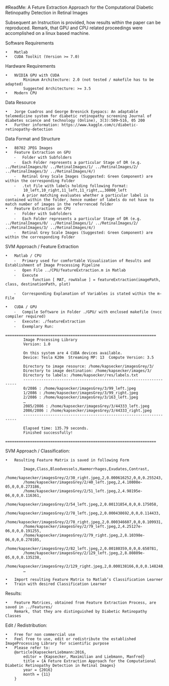 #ReadMe: A Feture Extraction Approach for the Computational Diabetic Retinopathy Detection in Retinal Images

Subsequent an Instruction is provided, how results within the paper can be reproduced.
Remark, that GPU and CPU related proceedings were accomplished on a linux based machine.

Software Requirements

	•	Matlab
	•	CUDA Toolkit (Version >= 7.0)

Hardware Requirements

	•	NVIDIA GPU with CUDA
        	Minimum Architecture: 2.0 (not tested / makefile has to be adapted)
        	Suggested Architecture: >= 3.5
	•	Modern CPU

Data Resource

	•	Jorge Cuadros and George Bresnick Eyepacs: An adaptable telemedicine system for diabetic retinopathy screening Journal of diabetes science and technology (Online), 3(3):509–516, 05 200
	•	Further information: https://www.kaggle.com/c/diabetic-retinopathy-detection

Data Format and Structure

	•	88702 JPEG Images
	•	Feature Extraction on GPU
		⁃	Folder with Subfolders
		⁃	Each Folder represents a particular Stage of DR (e.g. ../RetinalImages/0/ ../RetinalImages/1/ ../RetinalImages/2/ ../RetinalImages/3/ ../RetinalImages/4/)
		⁃	Retinal Grey Scale Images (Suggested: Green Component) are within the corresponding Folder 
		⁃	.txt File with labels holding following Format:
			10_left,10_right,11_left,11_right,…,30000_left
		⁃	A prior matching evaluates whether a particular label is contained within the folder, hence number of labels do not have to match number of images in the referrenced folder
	•	Feature Extraction on CPU
		⁃	Folder with Subfolders
		⁃	Each Folder represents a particular Stage of DR (e.g. ../RetinalImages/0/ ../RetinalImages/1/ ../RetinalImages/2/ ../RetinalImages/3/ ../RetinalImages/4/)
		⁃	Retinal Grey Scale Images (Suggested: Green Component) are within the corresponding Folder 

SVM Approach / Feature Extraction

	•	Matlab / CPU
		⁃	Primary used for comfortable Visualization of Results and Establishment of Image Processing Pipeline
		⁃	Open File ../CPU/featureExtraction.m in Matlab
		⁃	Execute
				function [ MAT, rowValue ] = featureExtraction(imagePath, class, destinationPath, plot)

		⁃	Corresponding Explanation of Variables is stated within the m-File

	•	CUDA / GPU
		⁃	Compile Software in Folder ./GPU/ with enclosed makefile (nvcc compiler required)
		⁃	Execute: ./featureExtraction
		⁃	Exemplary Run:
			===================================================================
			Image Processing Library
			Version: 1.0
		
			On this system are 4 CUDA devices available.
			Device: Tesla K20m  Streaming MP: 13  Compute Version: 3.5
		
			Directory to image resource: /home/kapsecker/imagesGrey/3/
			Directory to image destination: /home/kapsecker/images/3/
			Directory to labels: /home/kapsecker/res/labels.txt
			-------------------------------------------------------------------
			0/2086 : /home/kapsecker/imagesGrey/3/99_left.jpeg
			1/2086 : /home/kapsecker/imagesGrey/3/99_right.jpeg
			2/2086 : /home/kapsecker/imagesGrey/3/163_left.jpeg
			…
			2085/2086 : /home/kapsecker/imagesGrey/3/44333_left.jpeg
			2086/2086 : /home/kapsecker/imagesGrey/3/44333_right.jpeg
			-------------------------------------------------------------------

			Elapsed time: 135.79 seconds.
			Finished successfully!
			===================================================================

SVM Approach / Classification:

	•	Resulting Feature Matrix is saved in following Form

			Image,Class,Bloodvessels,Haemorrhages,Exudates,Contrast,
			/home/kapsecker/imagesGrey/2/30_right.jpeg,2,0.000616252,0,0,0.255243,
			/home/kapsecker/imagesGrey/2/40_left.jpeg,2,4.10808e-05,0,0,0.273186,
			/home/kapsecker/imagesGrey/2/51_left.jpeg,2,4.98195e-06,0,0,0.116361,
			/home/kapsecker/imagesGrey/2/54_left.jpeg,2,0.00131854,0,0,0.175058,
			/home/kapsecker/imagesGrey/2/78_left.jpeg,2,0.000438692,0,0,0.114433,
			/home/kapsecker/imagesGrey/2/78_right.jpeg,2,0.000346607,0,0,0.109931,
			/home/kapsecker/imagesGrey/2/79_left.jpeg,2,4.25127e-06,0,0,0.191255,
			/home/kapsecker/imagesGrey/2/79_right.jpeg,2,8.10398e-06,0,0,0.270105,
			/home/kapsecker/imagesGrey/2/82_left.jpeg,2,0.00180359,0,0,0.650781,
			/home/kapsecker/imagesGrey/2/129_left.jpeg,2,8.80809e-05,0,0,0.135238,
			/home/kapsecker/imagesGrey/2/129_right.jpeg,2,0.000138166,0,0,0.148248,
			…

	•	Import resulting Feature Matrix to Matlab’s Classification Learner
	•	Train with desired Classification Learner

Results:

	•	Feature Matrices, obtained from Feature Extraction Process, are saved in ../Features/
		Remark, that they are distinguished by Diabetic Retinopathy Classes

Edit / Redistribution:

	•	Free for non commercial use
	•	Feel free to use, edit or redistribute the established ImageProcessing Library for scientific purpose
	•	Please refer to:
		@article{KapseckerLiebmann:2016,
			editor = {Kapsecker, Maximilian and Liebmann, Manfred}
			title = {A Feture Extraction Approach for the Computational Diabetic Retinopathy Detection in Retinal Images}
			year = {2016}
			month = {11}
		}
